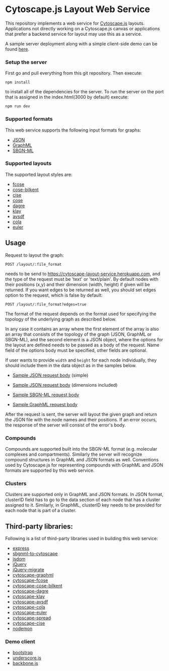 Cytoscape.js Layout Web Service
================================================================================

This repository implements a web service for [Cytoscape.js](http://js.cytoscape.org/) layouts. Applications not directly working on a Cytoscape.js canvas or applications that prefer a backend service for layout may use this as a service.

A sample server deployment along with a simple client-side demo can be found [here](https://cytoscape-layout-service.herokuapp.com/).

### Setup the server
First go and pull everything from this git repository. Then execute: 
```
npm install
```
to install all of the dependencies for the server. 
To run the server on the port that is assigned in the index.html(3000 by default) execute:
```
npm run dev
```


### Supported formats
This web service supports the following input formats for graphs:
- [JSON](https://www.json.org/)
- [GraphML](http://graphml.graphdrawing.org/)
- [SBGN-ML](https://github.com/sbgn/sbgn/wiki/SBGN_ML)

### Supported layouts
The supported layout styles are:
- [fcose](https://github.com/iVis-at-Bilkent/cytoscape.js-fcose)
- [cose-bilkent](https://github.com/cytoscape/cytoscape.js-cose-bilkent)
- [cise](https://github.com/iVis-at-Bilkent/cytoscape.js-cise)
- [cose](https://github.com/iVis-at-Bilkent/cytoscape.js-cose)
- [dagre](https://github.com/cytoscape/cytoscape.js-dagre)
- [klay](https://github.com/cytoscape/cytoscape.js-klay)
- [avsdf](https://github.com/iVis-at-Bilkent/cytoscape.js-avsdf)
- [cola](https://github.com/cytoscape/cytoscape.js-cola)
- [euler](https://github.com/cytoscape/cytoscape.js-euler)

## Usage
Request to layout the graph:
```
POST /layout/:file_format
```
needs to be send to https://cytoscape-layout-service.herokuapp.com, and the type of the request must be 'text' or 'text/plain'.
By default nodes with their positions (x,y) and their dimension (width, height) if given will be returned. If you want edges to be returned as well, you should set edges option to the request, which is false by default:
```
POST /layout/:file_format?edges=true
```

The format of the request depends on the format used for specifying the topology of the underlying graph as described below.

In any case it contains an array where the first element of the array is also an array that consists of the topology of the graph (JSON, GraphML or SBGN-ML), and the second element is a JSON object, where the options for the layout are defined needs to be passed as a body of the request. Name field of the options body must be specified, other fields are optional. 

If user wants to provide ```width``` and ```height``` for each node individually, they should include them in the data object as in the samples below.

- [Sample JSON request body](https://github.com/iVis-at-Bilkent/cytoscape.js-layout-service/blob/master/public/samples/sample4-simple-json.txt) (simple)

- [Sample JSON request body](https://github.com/iVis-at-Bilkent/cytoscape.js-layout-service/blob/master/public/samples/json_sample_width_height.json) (dimensions included)

- [Sample SBGN-ML request body](https://github.com/iVis-at-Bilkent/cytoscape.js-layout-service/blob/master/public/samples/sample7-simple-sbgnml.txt)

- [Sample GraphML request body](https://github.com/iVis-at-Bilkent/cytoscape.js-layout-service/blob/master/public/samples/sample2-simple-graphml.txt)

After the request is sent, the server will layout the given graph and return the JSON file with the node names and their positions.
If an error occurs, the response of the server will consist of the error's body.

### Compounds
Compounds are supported built into the SBGN-ML format (e.g. molecular complexes and compartments). Similarly the server will recognize compound structures in GraphML and JSON formats as well. Conventions used by Cytoscape.js for representing compounds with GraphML and JSON formats are supported by this web service.

### Clusters
Clusters are supported only in GraphML and JSON formats. In JSON format, clusterID field has to go to the data section of each node that has a cluster assigned to it. Similarly, in GraphML, clusterID key needs to be provided for each node that is part of a cluster.  

## Third-party libraries:
Following is a list of third-party libraries used in building this web service:
- [express](https://www.npmjs.com/package/express)
- [sbgnml-to-cytoscape](https://www.npmjs.com/package/sbgnml-to-cytoscape)
- [jsdom](https://www.npmjs.com/package/jsdom)
- [jQuery](https://www.npmjs.com/package/jquery)
- [jQuery-migrate](https://www.npmjs.com/package/jquery-migrate)
- [cytoscape-graphml](https://www.npmjs.com/package/cytoscape-graphml)
- [cytoscape-fcose](https://www.npmjs.com/package/cytoscape-fcose)
- [cytoscape-cose-bilkent](https://www.npmjs.com/package/cytoscape-cose-bilkent)
- [cytoscape-dagre](https://www.npmjs.com/package/cytoscape-dagre)
- [cytoscape-klay](https://www.npmjs.com/package/cytoscape-klay)
- [cytoscape-avsdf](https://www.npmjs.com/package/cytoscape-avsdf)
- [cytoscape-cola](https://www.npmjs.com/package/cytoscape-cola)
- [cytoscape-euler](https://www.npmjs.com/package/cytoscape-euler)
- [cytoscape-spread](https://www.npmjs.com/package/cytoscape-spread)
- [cytoscape-cise](https://www.npmjs.com/package/cytoscape-cise)
- [nodemon](https://www.npmjs.com/package/nodemon)
### Demo client
- [bootstrap](https://getbootstrap.com)
- [underscore.js](https://underscorejs.org)
- [backbone.js](https://backbonejs.org)





 

 

